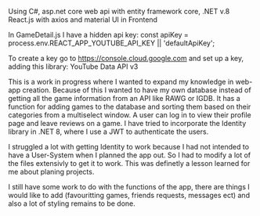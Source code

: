Using C#, asp.net core web api with entity framework core, .NET v.8
React.js with axios and material UI in Frontend

In GameDetail.js I have a hidden api key: 
const apiKey = process.env.REACT_APP_YOUTUBE_API_KEY || 'defaultApiKey';

To create a key go to https://console.cloud.google.com and set up a key, adding this library:  YouTube Data API v3 

This is a work in progress where I wanted to expand my knowledge in web-app creation. Because of this I wanted to have my own database instead of getting all the game information from an API like RAWG or IGDB.
It has a function for adding games to the database and sorting them based on their categories from a multiselect window. A user can log in to view their profile page and leave reviews on a game. 
I have tried to incorporate the Identity library in .NET 8, where I use a JWT to authenticate the users. 

I struggled a lot with getting Identity to work because I had not intended to have a User-System when I planned the app out. So I had to modify a lot of the files extensivly to get it to work. This was definetly a lesson learned for me about planing projects. 

I still have some work to do with the functions of the app, there are things I would like to add (favouritting games, friends requests, messages ect) and also a lot of styling remains to be done. 
